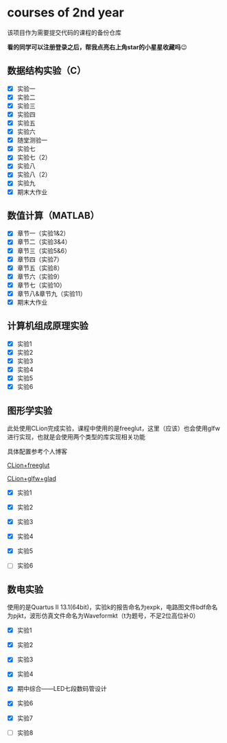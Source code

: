 # courses of 2nd year

该项目作为需要提交代码的课程的备份仓库

**看的同学可以注册登录之后，帮我点亮右上角star的小星星收藏吗**:wink:

## 数据结构实验（C）

- [x] 实验一
- [x] 实验二
- [x] 实验三
- [x] 实验四
- [x] 实验五
- [x] 实验六
- [x] 随堂测验一
- [x] 实验七
- [x] 实验七（2）
- [x] 实验八
- [x] 实验八（2）
- [x] 实验九
- [x] 期末大作业

## 数值计算（MATLAB）

- [x] 章节一（实验1&2）
- [x] 章节二（实验3&4）
- [x] 章节三（实验5&6）
- [x] 章节四（实验7）
- [x] 章节五（实验8）
- [x] 章节六（实验9）
- [x] 章节七（实验10）
- [x] 章节八&章节九（实验11）
- [x] 期末大作业

## 计算机组成原理实验

- [x] 实验1
- [x] 实验2
- [x] 实验3
- [x] 实验4
- [x] 实验5
- [x] 实验6

## 图形学实验

此处使用CLion完成实验，课程中使用的是freeglut，这里（应该）也会使用glfw进行实现，也就是会使用两个类型的库实现相关功能

具体配置参考个人博客

[CLion+freeglut](https://www.optgeo.top/?p=78)

[CLion+glfw+glad](https://www.optgeo.top/?p=60)

- [x] 实验1
- [x] 实验2
- [x] 实验3
- [x] 实验4
- [x] 实验5
- [ ] 实验6


## 数电实验

使用的是Quartus Ⅱ 13.1(64bit)，实验k的报告命名为expk，电路图文件bdf命名为pjkt，波形仿真文件命名为Waveformkt（t为题号，不足2位高位补0）

- [x] 实验1
- [x] 实验2
- [x] 实验3
- [x] 实验4
- [x] 期中综合——LED七段数码管设计
- [x] 实验6
- [x] 实验7
- [ ] 实验8

